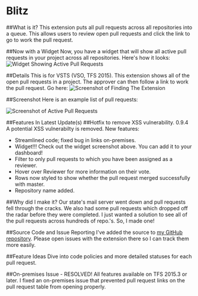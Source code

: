 # Blitz
##What is it?
This extension puts all pull requests across all repositories into a queue. This allows users to review open pull requests and click the link to go to work the pull request.

##Now with a Widget
Now, you have a widget that will show all active pull requests in your project across all repositories. Here's how it looks:
![Widget Showing Active Pull Requests](https://sierpinski.gallery.vsassets.io/_apis/public/gallery/publisher/sierpinski/extension/blitz-allpulls-extension/0.9.3/assetbyname/Microsoft.VisualStudio.Services.Screenshots.3 "Active Pull Requests Widget")

##Details
This is for VSTS (VSO, TFS 2015). This extension shows all of the open pull requests in a project. The approver can then follow a link to work the pull request.
Go here:
![Screenshot of Finding The Extension](https://sierpinski.gallery.vsassets.io/_apis/public/gallery/publisher/sierpinski/extension/blitz-allpulls-extension/0.9.3/assetbyname/Microsoft.VisualStudio.Services.Screenshots.2 "Finding the Extension")

##Screenshot
Here is an example list of pull requests:

![Screenshot of Active Pull Requests](https://sierpinski.gallery.vsassets.io/_apis/public/gallery/publisher/sierpinski/extension/blitz-allpulls-extension/0.9.3/assetbyname/Microsoft.VisualStudio.Services.Screenshots.1 "Screenshot/Active Pull Requests")

##Features In Latest Update(s)
##Hotfix to remove XSS vulnerability. 0.9.4
A potential XSS vulnerabilty is removed.
New features:
* Streamlined code; fixed bug in links on-premises.
* Widget!!! Check out the widget screenshot above. You can add it to your dashboard!
* Filter to only pull requests to which you have been assigned as a reviewer.
* Hover over Reviewer for more information on their vote.
* Rows now styled to show whether the pull request merged successfully with master.
* Repository name added.

##Why did I make it?
Our state's mail server went down and pull requests fell through the cracks. We also had some pull requests which dropped off the radar before they were completed. I just wanted a solution to see all of the pull requests across hundreds of repo.'s. So, I made one!

##Source Code and Issue Reporting
I've added the source to [my GitHub repository](https://github.com/sierpinski/Blitz). Please open issues with the extension there so I can track them more easily.

##Feature Ideas
Dive into code policies and more detailed statuses for each pull request.

##On-premises Issue - RESOLVED!
All features available on TFS 2015.3 or later.
I fixed an on-premises issue that prevented pull request links on the pull request table from opening properly.